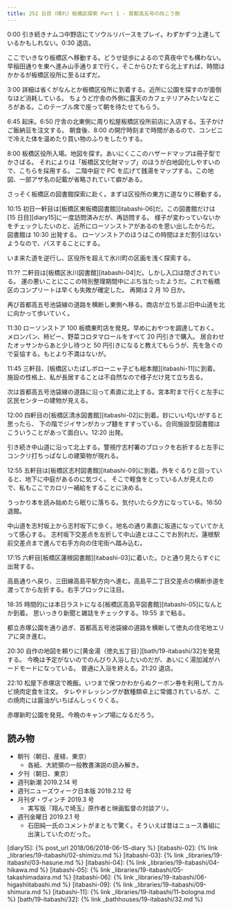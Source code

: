 ```yaml
---
title: 252 日目（晴れ）板橋区探索 Part 1 - 首都高五号の向こう側
---
```


0:00 引き続きナムコ中野店にてソウルリバースをプレイ。わずかずつ上達しているかもしれない。0:30 退店。

ここでいきなり板橋区へ移動する。どうせ徒歩によるので真夜中でも構わない。
早稲田通りを東へ進み山手通りまで行く。そこからひたすら北上すれば、時間はかかるが板橋区役所に至るはずだ。

3:00 詳細は省くがなんとか板橋区役所に到着する。近所に公園を探すのが面倒なほど消耗している。
ちょうど庁舎の外側に露天のカフェテリアみたいなところがある。このテーブル席で座って朝を待たせてもらう。

6:45 起床。6:50 庁舎の北東側に周り松屋板橋区役所前店に入店する。玉子かけご飯納豆を注文する。
朝食後、8:00 の開庁時刻まで時間があるので、コンビニで冷えた体を温めたり買い物のふりをしたりする。

8:00 板橋区役所入場。地図を探す。あいにくここのハザードマップは冊子型でかさばる。
それによりは「板橋区文化財マップ」のほうが白地図化しやすいので、こちらを採用する。
二階中庭で PC を広げて銭湯をマップする。この地図、一部アザ名の記載が省略されていて癖がある。

さっそく板橋区の図書館探索に赴く。まずは区役所の東方に道なりに移動する。

10:15 初日一軒目は[板橋区東板橋図書館][itabashi-06]だ。この図書館だけは [15 日目][diary15]に一度訪問済みだが、再訪問する。
様子が変わっていないかをチェックしたいのと、近所にローソンストアがあるのを思い出したからだ。
図書館は 10:30 出発する。
ローソンストアのほうはこの時間はまだ割引はないようなので、パスすることにする。

いま来た道を逆行し、区役所を超えて氷川町の区画を浅く探索する。

11:?? 二軒目は[板橋区氷川図書館][itabashi-04]だ。しかし入口は閉ざされている。
運の悪いことにここの特別整理期間中にぶち当たったようだ。これで板橋区のコンプリートは早くも失敗が確定した。
再開は 2 月 10 日か。

再び首都高五号池袋線の道路を横断し東側へ移る。商店が立ち並ぶ旧中山道を北に向かって歩いていく。

11:30 ローソンストア 100 板橋東町店を発見。早めにおやつを調達しておく。
メロンパン、柿ピー、野菜コロタマロールをすべて 20 円引きで購入。
居合わせたオッサンからあと少し待つと 50 円引きになると教えてもらうが、先を急ぐので妥協する。もとより不満はないが。

11:45 三軒目、[板橋区いたばしボローニャ子ども絵本館][itabashi-11]に到着。
施設の性格上、私が長居することは不自然なので様子だけ見て立ち去る。

次は首都高五号池袋線の道路に沿って素直に北上する。宮本町まで行くと左手に区民センターの建物が見える。

12:00 四軒目の[板橋区清水図書館][itabashi-02]に到着。妙にいい匂いがすると思ったら、
下の階でジイサンがカップ麺をすすっている。合同施設型図書館はこういうことがあって面白い。12:20 出発。

引き続き中山道に沿って北上する。警視庁志村署のブロックを右折すると左手にコンクリ打ちっぱなしの建築物が現れる。

12:55 五軒目は[板橋区志村図書館][itabashi-09]に到着。外をぐるりと回っていると、地下に中庭があるのに気づく。
そこで軽食をとっている人が見えたので、私もここでカロリー補給をすることに決める。

うっかり本を読み始めたら眠りに落ちる。気付いたら夕方になっている。16:50 退館。

中山道を志村坂上から志村坂下に歩く。地名の通り素直に坂道になっていてかえって感心する。
志村坂下交差点を左折して中山道とはここでお別れだ。蓮根駅前交差点まで進んで右手方向の住宅街へ踏み込む。

17:15 六軒目[板橋区蓮根図書館][itabashi-03]に着いた。ひと通り見たらすぐに出発する。

高島通りへ戻り、三田線高島平駅方向へ進む。高島平二丁目交差点の横断歩道を渡ってから左折する。右手ブロックに注目。

18:35 時間的には本日ラストになる[板橋区高島平図書館][itabashi-05]になんとか到着。
思いっきり新聞と雑誌をチェックする。19:55 まで粘る。

都立赤塚公園を通り過ぎ、首都高五号池袋線の道路を横断して徳丸の住宅地エリアに突き進む。

20:30 自作の地図を頼りに[黄金湯（徳丸五丁目）][bath/19-itabashi/32]を発見する。
今晩は予定がないのでのんびり入浴したいのだが、あいにく湯加減がハードモードになっている。
普通に入浴を終える。21:20 退店。

22:10 松屋下赤塚店で晩飯。いつまで保つかわからぬクーポン券を利用してカルビ焼肉定食を注文。
タレやドレッシングが数種類卓上に常備されているが、この焼肉には醤油がいちばんしっくりくる。

赤塚新町公園を発見。今晩のキャンプ場になるだろう。

## 読み物

* 朝刊（朝日、産経、東京）
  * 各紙、大統領の一般教書演説の読み解き。
* 夕刊（朝日、東京）
* 週刊新潮 2019.2.14 号
* 週刊ニューズウィーク日本版 2019.2.12 号
* 月刊ダ・ヴィンチ 2019.3 号
  * 実写版『翔んで埼玉』原作者と映画監督の対談アリ。
* 週刊金曜日 2019.2.1 号
  * 石田純一氏のコメントがまともで驚く。そういえば昔はニュース番組に出演していたのだった。

[diary15]: {% post_url 2018/06/2018-06-15-diary %}
[itabashi-02]: {% link _libraries/19-itabashi/02-shimizu.md %}
[itabashi-03]: {% link _libraries/19-itabashi/03-hasune.md %}
[itabashi-04]: {% link _libraries/19-itabashi/04-hikawa.md %}
[itabashi-05]: {% link _libraries/19-itabashi/05-takashimadaira.md %}
[itabashi-06]: {% link _libraries/19-itabashi/06-higashiitabashi.md %}
[itabashi-09]: {% link _libraries/19-itabashi/09-shimura.md %}
[itabashi-11]: {% link _libraries/19-itabashi/11-bologna.md %}
[bath/19-itabashi/32]: {% link _bathhouses/19-itabashi/32.md %}
